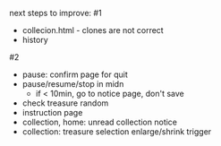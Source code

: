 next steps to improve:
#1
- collecion.html - clones are not correct
- history

#2
- pause: confirm page for quit
- pause/resume/stop in midn
    - if < 10min, go to notice page, don't save
- check treasure random
- instruction page
- collection, home: unread collection notice
- collection: treasure selection enlarge/shrink trigger